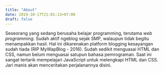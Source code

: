 ```yaml
---
title: "About"
date: 2019-10-17T21:01:13+07:00
draft: false
---
```


Seseorang yang sedang berusaha belajar programming, terutama *web programming*. Sudah aktif ngeblog sejak SMP, walaupun tidak begitu menampakkan hasil. Hal ini dikarenakan platform blogging kesayangan sudah tiada (RIP MyWapBlog - 2016). Sudah sedikit menguasai HTML dan CSS, namun belum menguasai satupun bahasa pemrograman. Saat ini sangat tertarik mempelajari JavaScript untuk melengkapi HTML dan CSS.
Jari manis akan menceritakan perjalanannya disini.